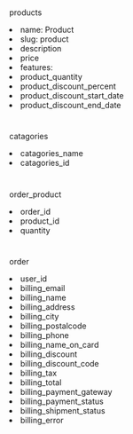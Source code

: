 #
products
<li>name: Product</li>
<li>slug: product</li>
<li>description</li>
<li>price</li>
<li>features:</li>
<li>product_quantity</li>
<li>product_discount_percent</li>
<li>product_discount_start_date</li>
<li>product_discount_end_date</li>

#

catagories
   <li>catagories_name</li>
   <li>catagories_id</li>


#
order_product
   <li>order_id</li>
   <li>product_id</li>
   <li>quantity </li> 

#
order
   <li>user_id</li>
   <li>billing_email</li>
   <li>billing_name</li>
   <li>billing_address</li>
   <li>billing_city</li> 
   <li>billing_postalcode</li>
   <li>billing_phone</li>
   <li>billing_name_on_card</li>
   <li>billing_discount</li>
   <li>billing_discount_code</li>
   <li>billing_tax</li>
   <li>billing_total</li>
   <li>billing_payment_gateway</li>
   <li>billing_payment_status</li> 
   <li>billing_shipment_status</li> 
   <li>billing_error</li> 
